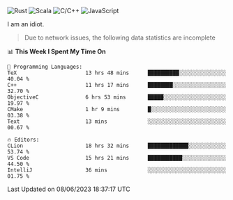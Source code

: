 ![Rust](https://img.shields.io/badge/Rust-000000?style=flat-square&logo=rust&logoColor=white)
![Scala](https://img.shields.io/badge/Scala-DC322F?style=flat-square&logo=Scala)
![C/C++](https://img.shields.io/badge/C++-00599c?style=flat-square&logo=C%2B%2B)
![JavaScript](https://img.shields.io/badge/JavaScript-323330?style=flat-square&logo=javascript&logoColor=F7DF1E)

I am an idiot.

> Due to network issues, the following data statistics are incomplete

<!--START_SECTION:waka-->
📊 **This Week I Spent My Time On** 

```text
💬 Programming Languages: 
TeX                      13 hrs 48 mins      ██████████░░░░░░░░░░░░░░░   40.04 % 
C++                      11 hrs 17 mins      ████████░░░░░░░░░░░░░░░░░   32.70 % 
ObjectiveC               6 hrs 53 mins       █████░░░░░░░░░░░░░░░░░░░░   19.97 % 
CMake                    1 hr 9 mins         █░░░░░░░░░░░░░░░░░░░░░░░░   03.38 % 
Text                     13 mins             ░░░░░░░░░░░░░░░░░░░░░░░░░   00.67 % 

🔥 Editors: 
CLion                    18 hrs 32 mins      █████████████░░░░░░░░░░░░   53.74 % 
VS Code                  15 hrs 21 mins      ███████████░░░░░░░░░░░░░░   44.50 % 
IntelliJ                 36 mins             ░░░░░░░░░░░░░░░░░░░░░░░░░   01.75 % 
```


 Last Updated on 08/06/2023 18:37:17 UTC
<!--END_SECTION:waka-->
